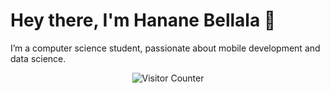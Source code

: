 

# Hey there, I'm Hanane Bellala 👋

I’m a computer science student, passionate about mobile development and data science.

<p align="center">
  <img src="https://img.shields.io/badge/Visitors-0-blue" alt="Visitor Counter">
</p>

<!---
Hananebellala/Hananebellala is a ✨ special ✨ repository because its `README.md` (this file) appears on your GitHub profile.
You can click the Preview link to take a look at your changes.
--->
